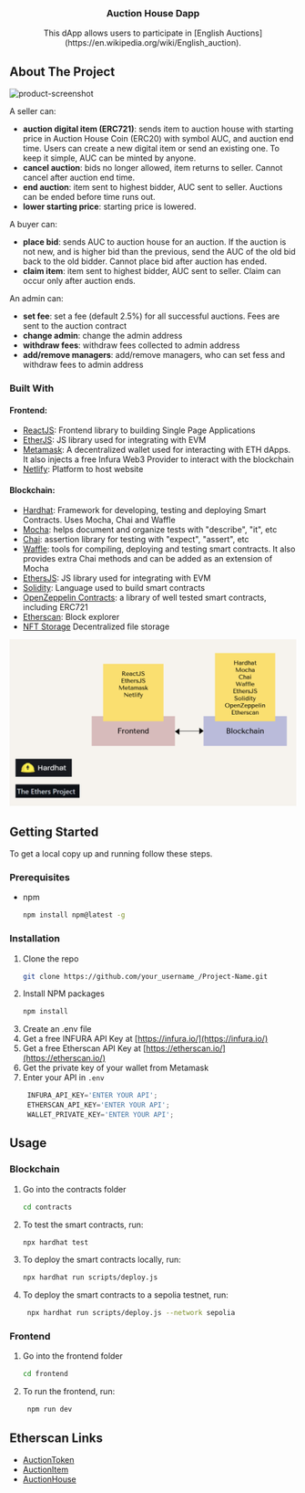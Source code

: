 
<br />
<div align="center">

  <h3 align="center">Auction House Dapp</h3>

  <p align="center">
    This dApp allows users to participate in [English Auctions](https://en.wikipedia.org/wiki/English_auction).
  </p>
</div>



## About The Project

![product-screenshot](./media/screenshot.png)

A seller can:

- **auction digital item (ERC721)**: sends item to auction house with starting price in Auction House Coin (ERC20) with symbol AUC, and auction end time. Users can create a new digital item or send an existing one. To keep it simple, AUC can be minted by anyone.
- **cancel auction**: bids no longer allowed, item returns to seller. Cannot cancel after auction end time.
- **end auction**: item sent to highest bidder, AUC sent to seller. Auctions can be ended before time runs out.
- **lower starting price**: starting price is lowered.

A buyer can:

- **place bid**: sends AUC to auction house for an auction. If the auction is not new, and is higher bid than the previous, send the AUC of the old bid back to the old bidder. Cannot place bid after auction has ended.
- **claim item**: item sent to highest bidder, AUC sent to seller. Claim can occur only after auction ends.

An admin can:

- **set fee**: set a fee (default 2.5%) for all successful auctions. Fees are sent to the auction contract
- **change admin**: change the admin address
- **withdraw fees**: withdraw fees collected to admin address
- **add/remove managers**: add/remove managers, who can set fess and withdraw fees to admin address


### Built With

#### Frontend:

- [ReactJS](https://reactjs.org/docs/getting-started.html): Frontend library to building Single Page Applications 
- [EtherJS](https://docs.ethers.io/): JS library used for integrating with EVM
- [Metamask](https://docs.metamask.io/guide/): A decentralized wallet used for interacting with ETH dApps. It also injects a free Infura Web3 Provider to interact with the blockchain
- [Netlify](https://docs.netlify.com/get-started/): Platform to host website

#### Blockchain: 

- [Hardhat](https://hardhat.org/hardhat-runner/docs/getting-started#overview): Framework for developing, testing and deploying Smart Contracts. Uses Mocha, Chai and Waffle
- [Mocha](https://mochajs.org/): helps document and organize tests with "describe", "it", etc
- [Chai](https://www.chaijs.com/): assertion library for testing with "expect", "assert", etc 
- [Waffle](https://getwaffle.io/): tools for compiling, deploying and testing smart contracts. It also provides extra Chai methods and can be added as an extension of Mocha
- [EthersJS](https://docs.ethers.io/): JS library used for integrating with EVM
- [Solidity](https://docs.soliditylang.org/): Language used to build smart contracts
- [OpenZeppelin Contracts](https://docs.openzeppelin.com/contracts): a library of well tested smart contracts, including ERC721
- [Etherscan](https://etherscan.io/): Block explorer
- [NFT Storage](https://nft.storage/) Decentralized file storage

![Contract](./media/tech.png)



<!-- GETTING STARTED -->
## Getting Started

To get a local copy up and running follow these steps.

### Prerequisites

* npm
  ```sh
  npm install npm@latest -g
  ```

### Installation

1. Clone the repo
   ```sh
   git clone https://github.com/your_username_/Project-Name.git
   ```
2. Install NPM packages
   ```sh
   npm install
   ```
3. Create an .env file 
4. Get a free INFURA API Key at [https://infura.io/](https://infura.io/)
5. Get a free Etherscan API Key at [https://etherscan.io/](https://etherscan.io/)
6. Get the private key of your wallet from Metamask
7. Enter your API in `.env`
   ```js
    INFURA_API_KEY='ENTER YOUR API';
    ETHERSCAN_API_KEY='ENTER YOUR API';
    WALLET_PRIVATE_KEY='ENTER YOUR API';

   ```


<!-- USAGE EXAMPLES -->
## Usage

### Blockchain
1. Go into the contracts folder
   ```sh
   cd contracts
   ```

2. To test the smart contracts, run:
   ```sh
   npx hardhat test
   ```

3. To deploy the smart contracts locally, run:
   ```sh
   npx hardhat run scripts/deploy.js
   ```

4. To deploy the smart contracts to a sepolia testnet, run:
   ```sh
    npx hardhat run scripts/deploy.js --network sepolia
    ```

### Frontend
1. Go into the frontend folder
   ```sh
   cd frontend
   ```

2. To run the frontend, run:
   ```sh
    npm run dev
   ```

## Etherscan Links
- [AuctionToken]()
- [AuctionItem]()
- [AuctionHouse]()





